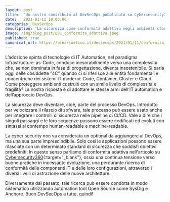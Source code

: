```yaml
---
layout: post
title:  "Un nostro contributo al DevSecOps pubblicato su Cybersecurity360"
date:   2021-01-11 10:00:00
categories: DevSecOps
description: "La sicurezza come conformità adattiva negli ambienti cloud-native"
image: /img/blog_post/001_conformita_adattiva.jpeg
published: true
canonical_url: https://binarioetico.it/devsecops/2021/01/11/conformita_adattiva/
---
```


L’adozione spinta di tecnologie di IT Automation, nel paradigma Infrastructure-as-Code, conduce inesorabilmente verso una complessità che, se non dominata in fase di progettazione, diventa insostenibile. Si parla oggi delle cosiddette “4C” quando ci si riferisce alle entità fondamentali e concentriche dei sistemi IT moderni: Code, Container, Cluster e Cloud. Come proteggere ambienti costruiti con un simile livello di complessità e fragilità? La nostra risposta è di adottare le stesse armi dell’IT automation e dell’approccio DevOps.

La sicurezza deve diventare, cioè, parte del processo DevOps. Introdotto per velocizzare il rilascio di sofware, tale processo può essere usato anche per integrare i controlli di sicurezza nelle pipeline di CI/CD. Vale a dire che i singoli passaggi e le loro sequenze possono essere codificati ed evoluti con sintassi al contempo human-readable e machine-readable.

La cyber security non va considerata un optional da aggiungere al DevOps, ma una sua parte imprescindibile. Solo così le applicazioni possono essere rilasciate con un determinato standard di sicurezza che soddisfi obiettivi predefiniti. In questo senso parliamo di conformità adattiva nell'articolo su [Cybersecurity360](https://www.cybersecurity360.it/soluzioni-aziendali/la-sicurezza-come-conformita-adattiva-dei-container-cloud-native-il-giusto-approccio/){:target="_blank"}, ossia una continua tensione verso buone pratiche in incessante evoluzione, una perdurante ricerca di conformità delle componenti IT e delle loro configurazioni, attraverso i diversi livelli di astrazione delle nuove architetture.

Diversamente dal passato, tale ricerca può essere condotta in modo sistematico utilizzando automation tool Open Source come SysDig e Anchore. Buon DevSecOps a tutte, quindi!
